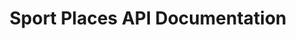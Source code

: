 ---
title: Sport Places API Documentation

language_tabs: # must be one of https://git.io/vQNgJ
  - shell

toc_footers:
  - <a href='https://decathlon.ca'>Created by Décathlon Canada</a>

includes:
  - getstarted
  - authentication
  - api/places
  - api/activities
  - api/tags
  - api/sports
  - api/sport_filters
  - api/sport_tags
  - code_samples
  - localization
  - standards
  - errors
  - roadmap
  - contributing
  - support

search: true
---